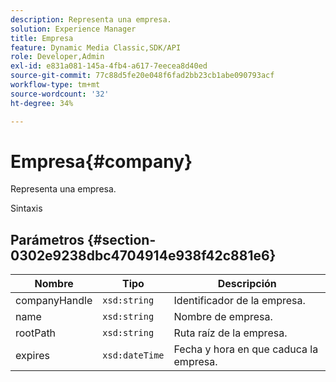 ```yaml
---
description: Representa una empresa.
solution: Experience Manager
title: Empresa
feature: Dynamic Media Classic,SDK/API
role: Developer,Admin
exl-id: e831a081-145a-4fb4-a617-7eecea8d40ed
source-git-commit: 77c88d5fe20e048f6fad2bb23cb1abe090793acf
workflow-type: tm+mt
source-wordcount: '32'
ht-degree: 34%

---
```


# Empresa{#company}

Representa una empresa.

Sintaxis

## Parámetros {#section-0302e9238dbc4704914e938f42c881e6}

| Nombre | Tipo | Descripción |
|---|---|---|
| companyHandle | `xsd:string` | Identificador de la empresa. |
| name | `xsd:string` | Nombre de empresa. |
| rootPath | `xsd:string` | Ruta raíz de la empresa. |
| expires | `xsd:dateTime` | Fecha y hora en que caduca la empresa. |
